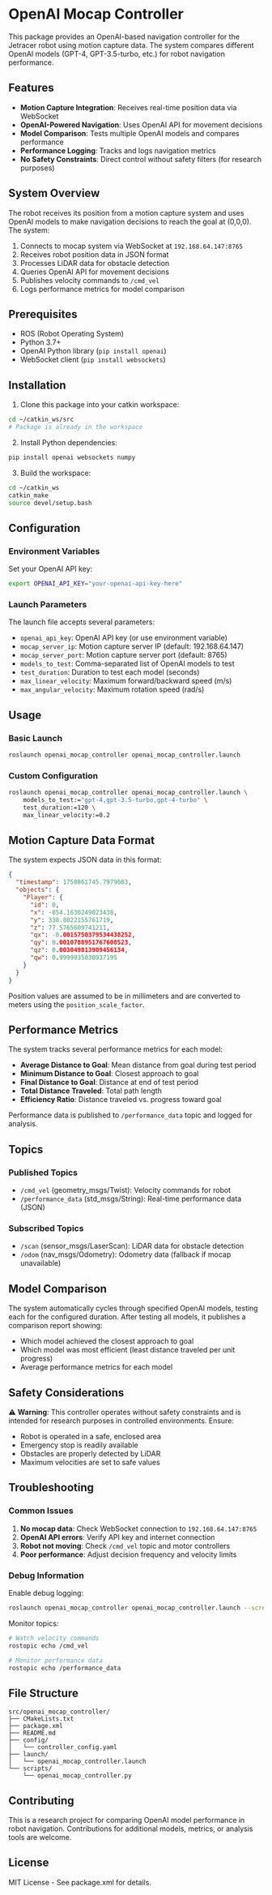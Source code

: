 # OpenAI Mocap Controller

This package provides an OpenAI-based navigation controller for the Jetracer robot using motion capture data. The system compares different OpenAI models (GPT-4, GPT-3.5-turbo, etc.) for robot navigation performance.

## Features

- **Motion Capture Integration**: Receives real-time position data via WebSocket
- **OpenAI-Powered Navigation**: Uses OpenAI API for movement decisions
- **Model Comparison**: Tests multiple OpenAI models and compares performance
- **Performance Logging**: Tracks and logs navigation metrics
- **No Safety Constraints**: Direct control without safety filters (for research purposes)

## System Overview

The robot receives its position from a motion capture system and uses OpenAI models to make navigation decisions to reach the goal at (0,0,0). The system:

1. Connects to mocap system via WebSocket at `192.168.64.147:8765`
2. Receives robot position data in JSON format
3. Processes LiDAR data for obstacle detection
4. Queries OpenAI API for movement decisions
5. Publishes velocity commands to `/cmd_vel`
6. Logs performance metrics for model comparison

## Prerequisites

- ROS (Robot Operating System)
- Python 3.7+
- OpenAI Python library (`pip install openai`)
- WebSocket client (`pip install websockets`)

## Installation

1. Clone this package into your catkin workspace:
```bash
cd ~/catkin_ws/src
# Package is already in the workspace
```

2. Install Python dependencies:
```bash
pip install openai websockets numpy
```

3. Build the workspace:
```bash
cd ~/catkin_ws
catkin_make
source devel/setup.bash
```

## Configuration

### Environment Variables

Set your OpenAI API key:
```bash
export OPENAI_API_KEY="your-openai-api-key-here"
```

### Launch Parameters

The launch file accepts several parameters:

- `openai_api_key`: OpenAI API key (or use environment variable)
- `mocap_server_ip`: Motion capture server IP (default: 192.168.64.147)
- `mocap_server_port`: Motion capture server port (default: 8765)
- `models_to_test`: Comma-separated list of OpenAI models to test
- `test_duration`: Duration to test each model (seconds)
- `max_linear_velocity`: Maximum forward/backward speed (m/s)
- `max_angular_velocity`: Maximum rotation speed (rad/s)

## Usage

### Basic Launch

```bash
roslaunch openai_mocap_controller openai_mocap_controller.launch
```

### Custom Configuration

```bash
roslaunch openai_mocap_controller openai_mocap_controller.launch \
    models_to_test:="gpt-4,gpt-3.5-turbo,gpt-4-turbo" \
    test_duration:=120 \
    max_linear_velocity:=0.2
```

## Motion Capture Data Format

The system expects JSON data in this format:
```json
{
  "timestamp": 1750861745.7979083,
  "objects": {
    "Player": {
      "id": 0,
      "x": -854.1630249023438,
      "y": 338.8022155761719,
      "z": 77.5765609741211,
      "qx": -0.0015750379534438252,
      "qy": 0.0010788951767608523,
      "qz": 0.003049813909456134,
      "qw": 0.9999935030937195
    }
  }
}
```

Position values are assumed to be in millimeters and are converted to meters using the `position_scale_factor`.

## Performance Metrics

The system tracks several performance metrics for each model:

- **Average Distance to Goal**: Mean distance from goal during test period
- **Minimum Distance to Goal**: Closest approach to goal
- **Final Distance to Goal**: Distance at end of test period
- **Total Distance Traveled**: Total path length
- **Efficiency Ratio**: Distance traveled vs. progress toward goal

Performance data is published to `/performance_data` topic and logged for analysis.

## Topics

### Published Topics

- `/cmd_vel` (geometry_msgs/Twist): Velocity commands for robot
- `/performance_data` (std_msgs/String): Real-time performance data (JSON)

### Subscribed Topics

- `/scan` (sensor_msgs/LaserScan): LiDAR data for obstacle detection
- `/odom` (nav_msgs/Odometry): Odometry data (fallback if mocap unavailable)

## Model Comparison

The system automatically cycles through specified OpenAI models, testing each for the configured duration. After testing all models, it publishes a comparison report showing:

- Which model achieved the closest approach to goal
- Which model was most efficient (least distance traveled per unit progress)
- Average performance metrics for each model

## Safety Considerations

⚠️ **Warning**: This controller operates without safety constraints and is intended for research purposes in controlled environments. Ensure:

- Robot is operated in a safe, enclosed area
- Emergency stop is readily available
- Obstacles are properly detected by LiDAR
- Maximum velocities are set to safe values

## Troubleshooting

### Common Issues

1. **No mocap data**: Check WebSocket connection to `192.168.64.147:8765`
2. **OpenAI API errors**: Verify API key and internet connection
3. **Robot not moving**: Check `/cmd_vel` topic and motor controllers
4. **Poor performance**: Adjust decision frequency and velocity limits

### Debug Information

Enable debug logging:
```bash
roslaunch openai_mocap_controller openai_mocap_controller.launch --screen
```

Monitor topics:
```bash
# Watch velocity commands
rostopic echo /cmd_vel

# Monitor performance data
rostopic echo /performance_data
```

## File Structure

```
src/openai_mocap_controller/
├── CMakeLists.txt
├── package.xml
├── README.md
├── config/
│   └── controller_config.yaml
├── launch/
│   └── openai_mocap_controller.launch
└── scripts/
    └── openai_mocap_controller.py
```

## Contributing

This is a research project for comparing OpenAI model performance in robot navigation. Contributions for additional models, metrics, or analysis tools are welcome.

## License

MIT License - See package.xml for details.